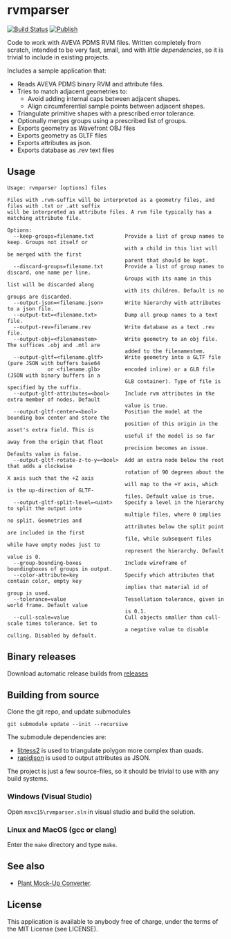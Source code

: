 # rvmparser

[![Build Status](https://github.com/cdyk/rvmparser/actions/workflows/build.yml/badge.svg)](https://github.com/cdyk/rvmparser/actions/)
[![Publish](https://github.com/cdyk/rvmparser/actions/workflows/publish.yml/badge.svg)](https://github.com/cdyk/rvmparser/actions/)


Code to work with AVEVA PDMS RVM files. Written completely from scratch, intended to be very fast, small, and with _little dependencies_, so it is trivial to include in existing projects.

Includes a sample application that:
- Reads AVEVA PDMS binary RVM and attribute files.
- Tries to match adjacent geometries to:
  - Avoid adding internal caps between adjacent shapes.
  - Align circumferential sample points between adjacent shapes.
- Triangulate primitive shapes with a prescribed error tolerance.
- Optionally merges groups using a prescribed list of groups.
- Exports geometry as Wavefront OBJ files
- Exports geometry as GLTF files
- Exports attributes as json.
- Exports database as .rev text files

## Usage

```
Usage: rvmparser [options] files                

Files with .rvm-suffix will be interpreted as a geometry files, and files with .txt or .att suffix
will be interpreted as attribute files. A rvm file typically has a matching attribute file.

Options:
  --keep-groups=filename.txt          Provide a list of group names to keep. Groups not itself or
                                      with a child in this list will be merged with the first
                                      parent that should be kept.
  --discard-groups=filename.txt       Provide a list of group names to discard, one name per line.
                                      Groups with its name in this list will be discarded along
                                      with its children. Default is no groups are discarded.
  --output-json=<filename.json>       Write hierarchy with attributes to a json file.
  --output-txt=<filename.txt>         Dump all group names to a text file.
  --output-rev=filename.rev           Write database as a text .rev file.
  --output-obj=<filenamestem>         Write geometry to an obj file. The suffices .obj and .mtl are
                                      added to the filenamestem.
  --output-gltf=<filename.gltf>       Write geometry into a GLTF file (pure JSON with buffers base64
             or <filename.glb>        encoded inline) or a GLB file (JSON with binary buffers in a
                                      GLB container). Type of file is specified by the suffix.
  --output-gltf-attributes=<bool>     Include rvm attributes in the extra member of nodes. Default
                                      value is true.
  --output-gltf-center=<bool>         Position the model at the bounding box center and store the
                                      position of this origin in the asset's extra field. This is
                                      useful if the model is so far away from the origin that float
                                      precision becomes an issue. Defaults value is false.
  --output-gltf-rotate-z-to-y=<bool>  Add an extra node below the root that adds a clockwise
                                      rotation of 90 degrees about the X axis such that the +Z axis
                                      will map to the +Y axis, which is the up-direction of GLTF-
                                      files. Default value is true.
  --output-gltf-split-level=<uint>    Specify a level in the hierarchy to split the output into
                                      multiple files, where 0 implies no split. Geometries and
                                      attributes below the split point are included in the first
                                      file, while subsequent files while have empty nodes just to
                                      represent the hierarchy. Default value is 0.
  --group-bounding-boxes              Include wireframe of boundingboxes of groups in output.
  --color-attribute=key               Specify which attributes that contain color, empty key
                                      implies that material id of group is used.
  --tolerance=value                   Tessellation tolerance, given in world frame. Default value
                                      is 0.1.
  --cull-scale=value                  Cull objects smaller than cull-scale times tolerance. Set to
                                      a negative value to disable culling. Disabled by default.
```

## Binary releases

Download automatic release builds from [releases](https://github.com/cdyk/rvmparser/releases)

## Building from source

Clone the git repo, and update submodules
```
git submodule update --init --recursive
```
The submodule dependencies are:
- [libtess2](https://github.com/memononen/libtess2) is used to triangulate polygon more complex than quads.
- [rapidjson](https://github.com/Tencent/rapidjson/) is used to output attributes as JSON.

The project is just a few source-files, so it should be trivial to use with any build systems.


### Windows (Visual Studio)

Open `msvc15\rvmparser.sln` in visual studio and build the solution.


### Linux and MacOS (gcc or clang)

Enter the `make` directory and type `make`.


## See also
- [Plant Mock-Up Converter](https://github.com/benvautrin/pmuc).

## License

This application is available to anybody free of charge, under the terms of the MIT License (see LICENSE).
